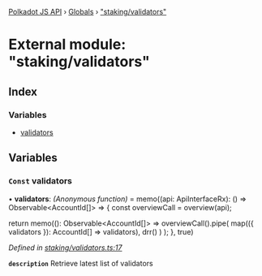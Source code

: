 [Polkadot JS API](../README.md) › [Globals](../globals.md) › ["staking/validators"](_staking_validators_.md)

# External module: "staking/validators"

## Index

### Variables

* [validators](_staking_validators_.md#const-validators)

## Variables

### `Const` validators

• **validators**: *(Anonymous function)* =  memo((api: ApiInterfaceRx): () => Observable<AccountId[]> => {
  const overviewCall = overview(api);

  return memo((): Observable<AccountId[]> =>
    overviewCall().pipe(
      map(({ validators }): AccountId[] => validators),
      drr()
    )
  );
}, true)

*Defined in [staking/validators.ts:17](https://github.com/polkadot-js/api/blob/8d3cb72189/packages/api-derive/src/staking/validators.ts#L17)*

**`description`** Retrieve latest list of validators
